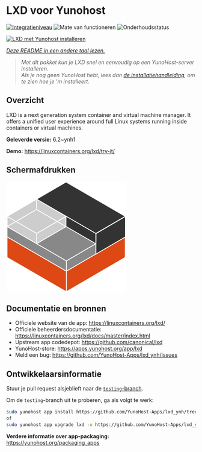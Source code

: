 <!--
NB: Deze README is automatisch gegenereerd door <https://github.com/YunoHost/apps/tree/master/tools/readme_generator>
Hij mag NIET handmatig aangepast worden.
-->

# LXD voor Yunohost

[![Integratieniveau](https://apps.yunohost.org/badge/integration/lxd)](https://ci-apps.yunohost.org/ci/apps/lxd/)
![Mate van functioneren](https://apps.yunohost.org/badge/state/lxd)
![Onderhoudsstatus](https://apps.yunohost.org/badge/maintained/lxd)

[![LXD met Yunohost installeren](https://install-app.yunohost.org/install-with-yunohost.svg)](https://install-app.yunohost.org/?app=lxd)

*[Deze README in een andere taal lezen.](./ALL_README.md)*

> *Met dit pakket kun je LXD snel en eenvoudig op een YunoHost-server installeren.*  
> *Als je nog geen YunoHost hebt, lees dan [de installatiehandleiding](https://yunohost.org/install), om te zien hoe je 'm installeert.*

## Overzicht

LXD is a next generation system container and virtual machine manager. It offers a unified user experience around full Linux systems running inside containers or virtual machines.

**Geleverde versie:** 6.2~ynh1

**Demo:** <https://linuxcontainers.org/lxd/try-it/>

## Schermafdrukken

![Schermafdrukken van LXD](./doc/screenshots/LXD-logo.png)

## Documentatie en bronnen

- Officiele website van de app: <https://linuxcontainers.org/lxd/>
- Officiele beheerdersdocumentatie: <https://linuxcontainers.org/lxd/docs/master/index.html>
- Upstream app codedepot: <https://github.com/canonical/lxd>
- YunoHost-store: <https://apps.yunohost.org/app/lxd>
- Meld een bug: <https://github.com/YunoHost-Apps/lxd_ynh/issues>

## Ontwikkelaarsinformatie

Stuur je pull request alsjeblieft naar de [`testing`-branch](https://github.com/YunoHost-Apps/lxd_ynh/tree/testing).

Om de `testing`-branch uit te proberen, ga als volgt te werk:

```bash
sudo yunohost app install https://github.com/YunoHost-Apps/lxd_ynh/tree/testing --debug
of
sudo yunohost app upgrade lxd -u https://github.com/YunoHost-Apps/lxd_ynh/tree/testing --debug
```

**Verdere informatie over app-packaging:** <https://yunohost.org/packaging_apps>
